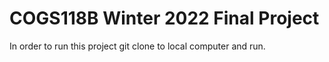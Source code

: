 # COGS118B Winter 2022 Final Project

In order to run this project
git clone to local computer and run. 